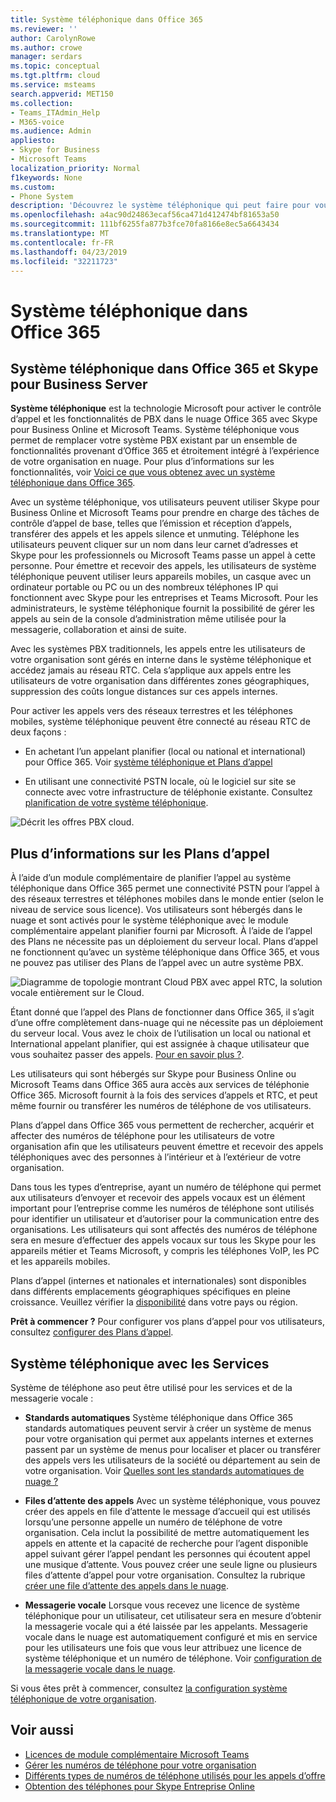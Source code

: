 ```yaml
---
title: Système téléphonique dans Office 365
ms.reviewer: ''
author: CarolynRowe
ms.author: crowe
manager: serdars
ms.topic: conceptual
ms.tgt.pltfrm: cloud
ms.service: msteams
search.appverid: MET150
ms.collection:
- Teams_ITAdmin_Help
- M365-voice
ms.audience: Admin
appliesto:
- Skype for Business
- Microsoft Teams
localization_priority: Normal
f1keywords: None
ms.custom:
- Phone System
description: 'Découvrez le système téléphonique qui peut faire pour vous. '
ms.openlocfilehash: a4ac90d24863ecaf56ca471d412474bf81653a50
ms.sourcegitcommit: 111bf6255fa877b3fce70fa8166e8ec5a6643434
ms.translationtype: MT
ms.contentlocale: fr-FR
ms.lasthandoff: 04/23/2019
ms.locfileid: "32211723"
---
```

# <a name="what-is-phone-system-in-office-365"></a>Système téléphonique dans Office 365

## <a name="phone-system-in-office-365-and-skype-for-business-server"></a>Système téléphonique dans Office 365 et Skype pour Business Server

**Système téléphonique** est la technologie Microsoft pour activer le contrôle d’appel et les fonctionnalités de PBX dans le nuage Office 365 avec Skype pour Business Online et Microsoft Teams. Système téléphonique vous permet de remplacer votre système PBX existant par un ensemble de fonctionnalités provenant d’Office 365 et étroitement intégré à l’expérience de votre organisation en nuage. Pour plus d’informations sur les fonctionnalités, voir [Voici ce que vous obtenez avec un système téléphonique dans Office 365](here-s-what-you-get-with-phone-system.md).
  
Avec un système téléphonique, vos utilisateurs peuvent utiliser Skype pour Business Online et Microsoft Teams pour prendre en charge des tâches de contrôle d’appel de base, telles que l’émission et réception d’appels, transférer des appels et les appels silence et unmuting. Téléphone les utilisateurs peuvent cliquer sur un nom dans leur carnet d’adresses et Skype pour les professionnels ou Microsoft Teams passe un appel à cette personne. Pour émettre et recevoir des appels, les utilisateurs de système téléphonique peuvent utiliser leurs appareils mobiles, un casque avec un ordinateur portable ou PC ou un des nombreux téléphones IP qui fonctionnent avec Skype pour les entreprises et Teams Microsoft. Pour les administrateurs, le système téléphonique fournit la possibilité de gérer les appels au sein de la console d’administration même utilisée pour la messagerie, collaboration et ainsi de suite.
  
Avec les systèmes PBX traditionnels, les appels entre les utilisateurs de votre organisation sont gérés en interne dans le système téléphonique et accédez jamais au réseau RTC. Cela s’applique aux appels entre les utilisateurs de votre organisation dans différentes zones géographiques, suppression des coûts longue distances sur ces appels internes.
  
Pour activer les appels vers des réseaux terrestres et les téléphones mobiles, système téléphonique peuvent être connecté au réseau RTC de deux façons :
  
- En achetant l’un appelant planifier (local ou national et international) pour Office 365. Voir [système téléphonique et Plans d’appel](calling-plan-landing-page.md)
    
- En utilisant une connectivité PSTN locale, où le logiciel sur site se connecte avec votre infrastructure de téléphonie existante. Consultez [planification de votre système téléphonique](/skypeforbusiness/skype-for-business-hybrid-solutions/plan-your-phone-system-cloud-pbx-solution/plan-your-phone-system-cloud-pbx-solution).

![Décrit les offres PBX cloud](media/29fd12ab-e86f-422d-b4d6-0b75824211bc.png).

## <a name="more-about-calling-plans"></a>Plus d’informations sur les Plans d’appel

À l’aide d’un module complémentaire de planifier l’appel au système téléphonique dans Office 365 permet une connectivité PSTN pour l’appel à des réseaux terrestres et téléphones mobiles dans le monde entier (selon le niveau de service sous licence). Vos utilisateurs sont hébergés dans le nuage et sont activés pour le système téléphonique avec le module complémentaire appelant planifier fourni par Microsoft. À l’aide de l’appel des Plans ne nécessite pas un déploiement du serveur local. Plans d’appel ne fonctionnent qu’avec un système téléphonique dans Office 365, et vous ne pouvez pas utiliser des Plans de l’appel avec un autre système PBX.

![Diagramme de topologie montrant Cloud PBX avec appel RTC, la solution vocale entièrement sur le Cloud.](media/3e847ec3-f441-4833-8616-c5ebab094e3e.png)

Étant donné que l’appel des Plans de fonctionner dans Office 365, il s’agit d’une offre complètement dans-nuage qui ne nécessite pas un déploiement du serveur local. Vous avez le choix de l’utilisation un local ou national et International appelant planifier, qui est assignée à chaque utilisateur que vous souhaitez passer des appels. [Pour en savoir plus ?](calling-plan-landing-page.md).
  
Les utilisateurs qui sont hébergés sur Skype pour Business Online ou Microsoft Teams dans Office 365 aura accès aux services de téléphonie Office 365. Microsoft fournit à la fois des services d’appels et RTC, et peut même fournir ou transférer les numéros de téléphone de vos utilisateurs. 
  
Plans d’appel dans Office 365 vous permettent de rechercher, acquérir et affecter des numéros de téléphone pour les utilisateurs de votre organisation afin que les utilisateurs peuvent émettre et recevoir des appels téléphoniques avec des personnes à l’intérieur et à l’extérieur de votre organisation.
  
Dans tous les types d’entreprise, ayant un numéro de téléphone qui permet aux utilisateurs d’envoyer et recevoir des appels vocaux est un élément important pour l’entreprise comme les numéros de téléphone sont utilisés pour identifier un utilisateur et d’autoriser pour la communication entre des organisations. Les utilisateurs qui sont affectés des numéros de téléphone sera en mesure d’effectuer des appels vocaux sur tous les Skype pour les appareils métier et Teams Microsoft, y compris les téléphones VoIP, les PC et les appareils mobiles. 

Plans d’appel (internes et nationales et internationales) sont disponibles dans différents emplacements géographiques spécifiques en pleine croissance. Veuillez vérifier la [disponibilité](country-and-region-availability-for-audio-conferencing-and-calling-plans/country-and-region-availability-for-audio-conferencing-and-calling-plans.md) dans votre pays ou région. 

**Prêt à commencer ?**  Pour configurer vos plans d’appel pour vos utilisateurs, consultez [configurer des Plans d’appel](set-up-calling-plans.md).  

## <a name="phone-system-with-services"></a>Système téléphonique avec les Services
 Système de téléphone aso peut être utilisé pour les services et de la messagerie vocale :
- **Standards automatiques**  Système téléphonique dans Office 365 standards automatiques peuvent servir à créer un système de menus pour votre organisation qui permet aux appelants internes et externes passent par un système de menus pour localiser et placer ou transférer des appels vers les utilisateurs de la société ou département au sein de votre organisation. Voir [Quelles sont les standards automatiques de nuage ?](what-are-phone-system-auto-attendants.md)

- **Files d’attente des appels**  Avec un système téléphonique, vous pouvez créer des appels en file d’attente le message d’accueil qui est utilisés lorsqu’une personne appelle un numéro de téléphone de votre organisation. Cela inclut la possibilité de mettre automatiquement les appels en attente et la capacité de recherche pour l’agent disponible appel suivant gérer l’appel pendant les personnes qui écoutent appel une musique d’attente. Vous pouvez créer une seule ligne ou plusieurs files d’attente d’appel pour votre organisation. Consultez la rubrique [créer une file d’attente des appels dans le nuage](/SkypeForBusiness/what-is-phone-system-in-office-365/create-a-phone-system-call-queue).

- **Messagerie vocale** Lorsque vous recevez une licence de système téléphonique pour un utilisateur, cet utilisateur sera en mesure d’obtenir la messagerie vocale qui a été laissée par les appelants. Messagerie vocale dans le nuage est automatiquement configuré et mis en service pour les utilisateurs une fois que vous leur attribuez une licence de système téléphonique et un numéro de téléphone. Voir [configuration de la messagerie vocale dans le nuage](set-up-phone-system-voicemail.md).

Si vous êtes prêt à commencer, consultez [la configuration système téléphonique de votre organisation](setting-up-your-phone-system.md).

## <a name="related-topics"></a>Voir aussi
- [Licences de module complémentaire Microsoft Teams](teams-add-on-licensing/microsoft-teams-add-on-licensing.md)
- [Gérer les numéros de téléphone pour votre organisation](manage-phone-numbers-for-your-organization/manage-phone-numbers-for-your-organization.md)
- [Différents types de numéros de téléphone utilisés pour les appels d’offre](different-kinds-of-phone-numbers-used-for-calling-plans.md)
- [Obtention des téléphones pour Skype Entreprise Online](/skypeforbusiness/what-is-phone-system-in-office-365/getting-phones-for-skype-for-business-online/getting-phones-for-skype-for-business-online)

